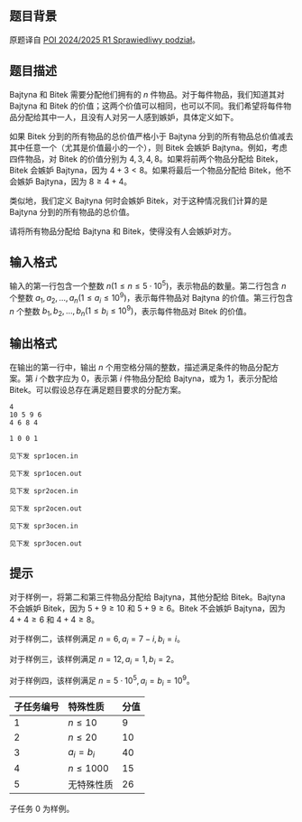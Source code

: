 ## 题目背景
原题译自 [POI 2024/2025 R1 Sprawiedliwy podział](https://sio2.mimuw.edu.pl/c/oi32-1/p/spr/)。

## 题目描述
Bajtyna 和 Bitek 需要分配他们拥有的 $n$ 件物品。对于每件物品，我们知道其对 Bajtyna 和 Bitek 的价值；这两个价值可以相同，也可以不同。我们希望将每件物品分配给其中一人，且没有人对另一人感到嫉妒，具体定义如下。

如果 Bitek 分到的所有物品的总价值严格小于 Bajtyna 分到的所有物品总价值减去其中任意一个（尤其是价值最小的一个），则 Bitek 会嫉妒 Bajtyna。例如，考虑四件物品，对 Bitek 的价值分别为 $4, 3, 4, 8$。如果将前两个物品分配给 Bitek，Bitek 会嫉妒 Bajtyna，因为 $4 + 3 < 8$。如果将最后一个物品分配给 Bitek，他不会嫉妒 Bajtyna，因为 $8 \geq 4 + 4$。

类似地，我们定义 Bajtyna 何时会嫉妒 Bitek，对于这种情况我们计算的是 Bajtyna 分到的所有物品的总价值。

请将所有物品分配给 Bajtyna 和 Bitek，使得没有人会嫉妒对方。

## 输入格式
输入的第一行包含一个整数 $n (1 \leq n \leq 5\cdot 10^5)$，表示物品的数量。第二行包含 $n$ 个整数 $a_{1}, a_{2}, \ldots, a_{n} (1 \leq a_{i} \leq 10^9)$，表示每件物品对 Bajtyna 的价值。第三行包含 $n$ 个整数 $b_{1}, b_{2}, \ldots, b_{n} (1 \leq b_{i} \leq 10^9)$，表示每件物品对 Bitek 的价值。

## 输出格式
在输出的第一行中，输出 $n$ 个用空格分隔的整数，描述满足条件的物品分配方案。第 $i$ 个数字应为 $0$，表示第 $i$ 件物品分配给 Bajtyna，或为 $1$，表示分配给 Bitek。可以假设总存在满足题目要求的分配方案。

```input1
4
10 5 9 6
4 6 8 4
```

```output1
1 0 0 1
```

```input2
见下发 spr1ocen.in
```

```output2
见下发 spr1ocen.out
```

```input3
见下发 spr2ocen.in
```

```output3
见下发 spr2ocen.out
```

```input4
见下发 spr3ocen.in
```

```output4
见下发 spr3ocen.out
```

## 提示
对于样例一，将第二和第三件物品分配给 Bajtyna，其他分配给 Bitek。Bajtyna 不会嫉妒 Bitek，因为 $5+9 \geq 10$ 和 $5+9 \geq 6$。Bitek 不会嫉妒 Bajtyna，因为 $4+4 \geq 6$ 和 $4+4 \geq 8$。

对于样例二，该样例满足 $n=6,a_i=7-i,b_i=i$。

对于样例三，该样例满足 $n=12, a_{i}=1, b_{i}=2$。

对于样例四，该样例满足 $n=5\cdot 10^5, a_{i}=b_{i}=10^9$。

| 子任务编号 | 特殊性质 | 分值 |
| :----------- | :----------- | :----------- |
| $1$ | $n \leq 10$ | $9$ |
| $2$ | $n \leq 20$ | $10$ |
| $3$ | $a_i=b_i$ | $40$ |
| $4$ | $n \leq 1000$ | $15$ |
| $5$ | 无特殊性质 | $26$ |

子任务 $0$ 为样例。

